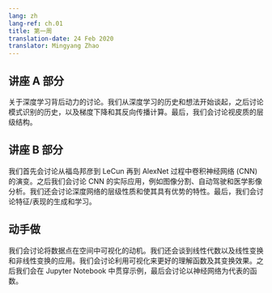 ```yaml
---
lang: zh
lang-ref: ch.01
title: 第一周
translation-date: 24 Feb 2020
translator: Mingyang Zhao
---
```


## 讲座 A 部分

关于深度学习背后动力的讨论。我们从深度学习的历史和想法开始谈起，之后讨论模式识别的历史，以及梯度下降和其反向传播计算。最后，我们会讨论视皮质的层级结构。

## 讲座 B 部分

我们首先会讨论从福岛邦彦到 LeCun 再到 AlexNet 过程中卷积神经网络 (CNN) 的演变。之后我们会讨论 CNN 的实际应用，例如图像分割、自动驾驶和医学影像分析。我们还会讨论深度网络的层级性质和使其具有优势的特性。最后，我们会讨论特征/表现的生成和学习。

## 动手做

我们会讨论将数据点在空间中可视化的动机。我们还会谈到线性代数以及线性变换和非线性变换的应用。我们会讨论利用可视化来更好的理解函数及其变换效果。之后我们会在 Jupyter Notebook 中贯穿示例，最后会讨论以神经网络为代表的函数。
